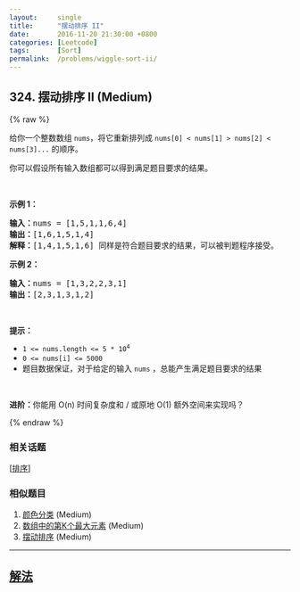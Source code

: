 ```yaml
---
layout:     single
title:      "摆动排序 II"
date:       2016-11-20 21:30:00 +0800
categories: [Leetcode]
tags:       [Sort]
permalink:  /problems/wiggle-sort-ii/
---
```


## 324. 摆动排序 II (Medium)

{% raw %}

<p>给你一个整数数组 <code>nums</code>，将它重新排列成 <code>nums[0] < nums[1] > nums[2] < nums[3]...</code> 的顺序。</p>

<p>你可以假设所有输入数组都可以得到满足题目要求的结果。</p>

<p> </p>

<p><strong>示例 1：</strong></p>

<pre>
<strong>输入：</strong>nums = [1,5,1,1,6,4]
<strong>输出：</strong>[1,6,1,5,1,4]
<strong>解释：</strong>[1,4,1,5,1,6] 同样是符合题目要求的结果，可以被判题程序接受。
</pre>

<p><strong>示例 2：</strong></p>

<pre>
<strong>输入：</strong>nums = [1,3,2,2,3,1]
<strong>输出：</strong>[2,3,1,3,1,2]
</pre>

<p> </p>

<p><strong>提示：</strong></p>

<ul>
	<li><code>1 <= nums.length <= 5 * 10<sup>4</sup></code></li>
	<li><code>0 <= nums[i] <= 5000</code></li>
	<li>题目数据保证，对于给定的输入 <code>nums</code> ，总能产生满足题目要求的结果</li>
</ul>

<p> </p>

<p><strong>进阶：</strong>你能用 O(n) 时间复杂度和 / 或原地 O(1) 额外空间来实现吗？</p>

{% endraw %}

### 相关话题
  [[排序](https://github.com/openset/leetcode/tree/master/tag/sort/README.md)]

### 相似题目
  1. [颜色分类](/problems/sort-colors) (Medium)
  1. [数组中的第K个最大元素](/problems/kth-largest-element-in-an-array) (Medium)
  1. [摆动排序](/problems/wiggle-sort) (Medium)

---

## [解法](https://github.com/openset/leetcode/tree/master/problems/wiggle-sort-ii)
